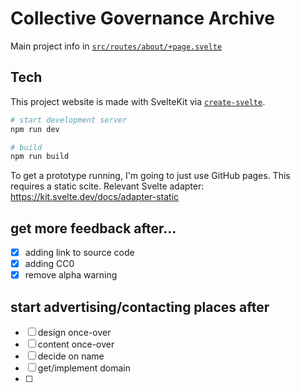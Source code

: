 # Collective Governance Archive

Main project info in [`src/routes/about/+page.svelte`](src/routes/about/+page.svelte)

## Tech

This project website is made with SvelteKit via [`create-svelte`](https://github.com/sveltejs/kit/tree/master/packages/create-svelte).

```bash
# start development server
npm run dev

# build
npm run build
```

To get a prototype running, I'm going to just use GitHub pages. This requires a static scite. Relevant Svelte adapter: https://kit.svelte.dev/docs/adapter-static
 
## get more feedback after...
- [x] adding link to source code
- [x] adding CC0 
- [x] remove alpha warning

## start advertising/contacting places after
- [ ] design once-over
- [ ] content once-over
- [ ] decide on name
- [ ] get/implement domain
- [ ] 